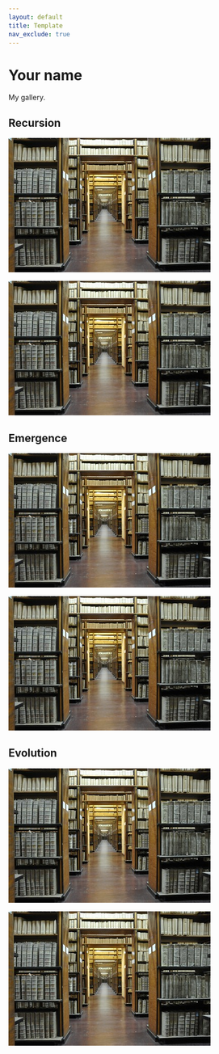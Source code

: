 ```yaml
---
layout: default
title: Template
nav_exclude: true
---
```


# Your name

My gallery.

## Recursion

![](images/small-image.jpg)

![](images/small-image.jpg)

## Emergence

![](images/small-image.jpg)

![](images/small-image.jpg)

## Evolution

![](images/small-image.jpg)

![](images/small-image.jpg)